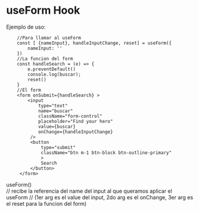 # useForm Hook

Ejemplo de uso:

```
    //Para llamar al useForm
    const [ {nameInput}, handleInputChange, reset] = useForm({
        nameInput: ''
    })
    //La funcion del form
    const handleSearch = (e) => {
        e.preventDefault()
        console.log(buscar);
        reset()
    }
    //El form
    <form onSubmit={handleSearch} >
        <input 
            type="text"
            name="buscar"
            className="form-control"
            placeholder="Find your hero"
            value={buscar}
            onChange={handleInputChange}
         />
         <button
             type="submit"
             className="btn m-1 btn-block btn-outline-primary"
             >
             Search
         </button>
     </form>
```

useForm()  
// recibe la referencia del name del input al que queramos aplicar el useForm 
// (1er arg es el value del input, 2do arg es el onChange, 3er arg es el reset para la funcion del form)
